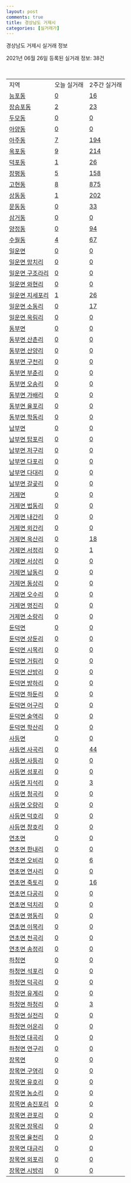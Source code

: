 ```yaml
---
layout: post
comments: true
title: 경상남도 거제시
categories: [실거래가]
---
```


경상남도 거제시 실거래 정보

2021년 06월 26일 등록된 실거래 정보: 38건

<script type="text/javascript">
  google.charts.load('current', {'packages':['corechart']});
  google.charts.setOnLoadCallback(drawChart);

  function drawChart() {
    var data = google.visualization.arrayToDataTable([['거래일', '매매', '전월세', '전매'], ['2021-02', 0, 22, 0], ['2021-03', 7, 45, 0], ['2021-04', 227, 171, 35], ['2021-05', 429, 223, 482], ['2021-06', 211, 112, 72]]);

    var options = {
      title: '최근 유형별 거래량 추이',
      legend: { position: 'bottom' }
    };

    var chart = new google.visualization.LineChart(document.getElementById('columnchart_material'));
    chart.draw(data, (options));
  }
</script>

<div id="columnchart_material" style="width: 450px; margin-left: -35px"></div>
<br>
<table class="sortable">
  <tr>
    <td>지역</td>
    <td>오늘 실거래</td>
    <td>2주간 실거래</td>
  </tr>

  
  <tr class="item">
    <td><a href="4831010100.html">능포동</a></td>
    <td><a href="4831010100.html">0</a></td>
    <td><a href="4831010100.html">16</a></td>
  </tr>
    

  <tr class="item">
    <td><a href="4831010200.html">장승포동</a></td>
    <td><a href="4831010200.html">2</a></td>
    <td><a href="4831010200.html">23</a></td>
  </tr>
    

  <tr class="item">
    <td><a href="4831010300.html">두모동</a></td>
    <td><a href="4831010300.html">0</a></td>
    <td><a href="4831010300.html">0</a></td>
  </tr>
    

  <tr class="item">
    <td><a href="4831010400.html">아양동</a></td>
    <td><a href="4831010400.html">0</a></td>
    <td><a href="4831010400.html">0</a></td>
  </tr>
    

  <tr class="item">
    <td><a href="4831010500.html">아주동</a></td>
    <td><a href="4831010500.html">7</a></td>
    <td><a href="4831010500.html">194</a></td>
  </tr>
    

  <tr class="item">
    <td><a href="4831010600.html">옥포동</a></td>
    <td><a href="4831010600.html">9</a></td>
    <td><a href="4831010600.html">214</a></td>
  </tr>
    

  <tr class="item">
    <td><a href="4831010700.html">덕포동</a></td>
    <td><a href="4831010700.html">1</a></td>
    <td><a href="4831010700.html">26</a></td>
  </tr>
    

  <tr class="item">
    <td><a href="4831010800.html">장평동</a></td>
    <td><a href="4831010800.html">5</a></td>
    <td><a href="4831010800.html">158</a></td>
  </tr>
    

  <tr class="item">
    <td><a href="4831010900.html">고현동</a></td>
    <td><a href="4831010900.html">8</a></td>
    <td><a href="4831010900.html">875</a></td>
  </tr>
    

  <tr class="item">
    <td><a href="4831011000.html">상동동</a></td>
    <td><a href="4831011000.html">1</a></td>
    <td><a href="4831011000.html">202</a></td>
  </tr>
    

  <tr class="item">
    <td><a href="4831011100.html">문동동</a></td>
    <td><a href="4831011100.html">0</a></td>
    <td><a href="4831011100.html">33</a></td>
  </tr>
    

  <tr class="item">
    <td><a href="4831011200.html">삼거동</a></td>
    <td><a href="4831011200.html">0</a></td>
    <td><a href="4831011200.html">0</a></td>
  </tr>
    

  <tr class="item">
    <td><a href="4831011300.html">양정동</a></td>
    <td><a href="4831011300.html">0</a></td>
    <td><a href="4831011300.html">94</a></td>
  </tr>
    

  <tr class="item">
    <td><a href="4831011400.html">수월동</a></td>
    <td><a href="4831011400.html">4</a></td>
    <td><a href="4831011400.html">67</a></td>
  </tr>
    

  <tr class="item">
    <td><a href="4831031000.html">일운면</a></td>
    <td><a href="4831031000.html">0</a></td>
    <td><a href="4831031000.html">0</a></td>
  </tr>
    

  <tr class="item">
    <td><a href="4831031021.html">일운면 망치리</a></td>
    <td><a href="4831031021.html">0</a></td>
    <td><a href="4831031021.html">0</a></td>
  </tr>
    

  <tr class="item">
    <td><a href="4831031022.html">일운면 구조라리</a></td>
    <td><a href="4831031022.html">0</a></td>
    <td><a href="4831031022.html">0</a></td>
  </tr>
    

  <tr class="item">
    <td><a href="4831031023.html">일운면 와현리</a></td>
    <td><a href="4831031023.html">0</a></td>
    <td><a href="4831031023.html">0</a></td>
  </tr>
    

  <tr class="item">
    <td><a href="4831031024.html">일운면 지세포리</a></td>
    <td><a href="4831031024.html">1</a></td>
    <td><a href="4831031024.html">26</a></td>
  </tr>
    

  <tr class="item">
    <td><a href="4831031025.html">일운면 소동리</a></td>
    <td><a href="4831031025.html">0</a></td>
    <td><a href="4831031025.html">17</a></td>
  </tr>
    

  <tr class="item">
    <td><a href="4831031026.html">일운면 옥림리</a></td>
    <td><a href="4831031026.html">0</a></td>
    <td><a href="4831031026.html">0</a></td>
  </tr>
    

  <tr class="item">
    <td><a href="4831032000.html">동부면</a></td>
    <td><a href="4831032000.html">0</a></td>
    <td><a href="4831032000.html">0</a></td>
  </tr>
    

  <tr class="item">
    <td><a href="4831032021.html">동부면 산촌리</a></td>
    <td><a href="4831032021.html">0</a></td>
    <td><a href="4831032021.html">0</a></td>
  </tr>
    

  <tr class="item">
    <td><a href="4831032022.html">동부면 산양리</a></td>
    <td><a href="4831032022.html">0</a></td>
    <td><a href="4831032022.html">0</a></td>
  </tr>
    

  <tr class="item">
    <td><a href="4831032023.html">동부면 구천리</a></td>
    <td><a href="4831032023.html">0</a></td>
    <td><a href="4831032023.html">0</a></td>
  </tr>
    

  <tr class="item">
    <td><a href="4831032024.html">동부면 부춘리</a></td>
    <td><a href="4831032024.html">0</a></td>
    <td><a href="4831032024.html">0</a></td>
  </tr>
    

  <tr class="item">
    <td><a href="4831032025.html">동부면 오송리</a></td>
    <td><a href="4831032025.html">0</a></td>
    <td><a href="4831032025.html">0</a></td>
  </tr>
    

  <tr class="item">
    <td><a href="4831032026.html">동부면 가배리</a></td>
    <td><a href="4831032026.html">0</a></td>
    <td><a href="4831032026.html">0</a></td>
  </tr>
    

  <tr class="item">
    <td><a href="4831032027.html">동부면 율포리</a></td>
    <td><a href="4831032027.html">0</a></td>
    <td><a href="4831032027.html">0</a></td>
  </tr>
    

  <tr class="item">
    <td><a href="4831032028.html">동부면 학동리</a></td>
    <td><a href="4831032028.html">0</a></td>
    <td><a href="4831032028.html">0</a></td>
  </tr>
    

  <tr class="item">
    <td><a href="4831033000.html">남부면</a></td>
    <td><a href="4831033000.html">0</a></td>
    <td><a href="4831033000.html">0</a></td>
  </tr>
    

  <tr class="item">
    <td><a href="4831033021.html">남부면 탑포리</a></td>
    <td><a href="4831033021.html">0</a></td>
    <td><a href="4831033021.html">0</a></td>
  </tr>
    

  <tr class="item">
    <td><a href="4831033022.html">남부면 저구리</a></td>
    <td><a href="4831033022.html">0</a></td>
    <td><a href="4831033022.html">0</a></td>
  </tr>
    

  <tr class="item">
    <td><a href="4831033023.html">남부면 다포리</a></td>
    <td><a href="4831033023.html">0</a></td>
    <td><a href="4831033023.html">0</a></td>
  </tr>
    

  <tr class="item">
    <td><a href="4831033024.html">남부면 다대리</a></td>
    <td><a href="4831033024.html">0</a></td>
    <td><a href="4831033024.html">0</a></td>
  </tr>
    

  <tr class="item">
    <td><a href="4831033025.html">남부면 갈곶리</a></td>
    <td><a href="4831033025.html">0</a></td>
    <td><a href="4831033025.html">0</a></td>
  </tr>
    

  <tr class="item">
    <td><a href="4831034000.html">거제면</a></td>
    <td><a href="4831034000.html">0</a></td>
    <td><a href="4831034000.html">0</a></td>
  </tr>
    

  <tr class="item">
    <td><a href="4831034021.html">거제면 법동리</a></td>
    <td><a href="4831034021.html">0</a></td>
    <td><a href="4831034021.html">0</a></td>
  </tr>
    

  <tr class="item">
    <td><a href="4831034023.html">거제면 내간리</a></td>
    <td><a href="4831034023.html">0</a></td>
    <td><a href="4831034023.html">0</a></td>
  </tr>
    

  <tr class="item">
    <td><a href="4831034024.html">거제면 외간리</a></td>
    <td><a href="4831034024.html">0</a></td>
    <td><a href="4831034024.html">0</a></td>
  </tr>
    

  <tr class="item">
    <td><a href="4831034025.html">거제면 옥산리</a></td>
    <td><a href="4831034025.html">0</a></td>
    <td><a href="4831034025.html">18</a></td>
  </tr>
    

  <tr class="item">
    <td><a href="4831034026.html">거제면 서정리</a></td>
    <td><a href="4831034026.html">0</a></td>
    <td><a href="4831034026.html">1</a></td>
  </tr>
    

  <tr class="item">
    <td><a href="4831034027.html">거제면 서상리</a></td>
    <td><a href="4831034027.html">0</a></td>
    <td><a href="4831034027.html">0</a></td>
  </tr>
    

  <tr class="item">
    <td><a href="4831034028.html">거제면 남동리</a></td>
    <td><a href="4831034028.html">0</a></td>
    <td><a href="4831034028.html">0</a></td>
  </tr>
    

  <tr class="item">
    <td><a href="4831034029.html">거제면 동상리</a></td>
    <td><a href="4831034029.html">0</a></td>
    <td><a href="4831034029.html">0</a></td>
  </tr>
    

  <tr class="item">
    <td><a href="4831034030.html">거제면 오수리</a></td>
    <td><a href="4831034030.html">0</a></td>
    <td><a href="4831034030.html">0</a></td>
  </tr>
    

  <tr class="item">
    <td><a href="4831034031.html">거제면 명진리</a></td>
    <td><a href="4831034031.html">0</a></td>
    <td><a href="4831034031.html">0</a></td>
  </tr>
    

  <tr class="item">
    <td><a href="4831034032.html">거제면 소랑리</a></td>
    <td><a href="4831034032.html">0</a></td>
    <td><a href="4831034032.html">0</a></td>
  </tr>
    

  <tr class="item">
    <td><a href="4831035000.html">둔덕면</a></td>
    <td><a href="4831035000.html">0</a></td>
    <td><a href="4831035000.html">0</a></td>
  </tr>
    

  <tr class="item">
    <td><a href="4831035021.html">둔덕면 상둔리</a></td>
    <td><a href="4831035021.html">0</a></td>
    <td><a href="4831035021.html">0</a></td>
  </tr>
    

  <tr class="item">
    <td><a href="4831035022.html">둔덕면 시목리</a></td>
    <td><a href="4831035022.html">0</a></td>
    <td><a href="4831035022.html">0</a></td>
  </tr>
    

  <tr class="item">
    <td><a href="4831035023.html">둔덕면 거림리</a></td>
    <td><a href="4831035023.html">0</a></td>
    <td><a href="4831035023.html">0</a></td>
  </tr>
    

  <tr class="item">
    <td><a href="4831035024.html">둔덕면 산방리</a></td>
    <td><a href="4831035024.html">0</a></td>
    <td><a href="4831035024.html">0</a></td>
  </tr>
    

  <tr class="item">
    <td><a href="4831035025.html">둔덕면 방하리</a></td>
    <td><a href="4831035025.html">0</a></td>
    <td><a href="4831035025.html">0</a></td>
  </tr>
    

  <tr class="item">
    <td><a href="4831035026.html">둔덕면 하둔리</a></td>
    <td><a href="4831035026.html">0</a></td>
    <td><a href="4831035026.html">0</a></td>
  </tr>
    

  <tr class="item">
    <td><a href="4831035027.html">둔덕면 어구리</a></td>
    <td><a href="4831035027.html">0</a></td>
    <td><a href="4831035027.html">0</a></td>
  </tr>
    

  <tr class="item">
    <td><a href="4831035028.html">둔덕면 술역리</a></td>
    <td><a href="4831035028.html">0</a></td>
    <td><a href="4831035028.html">0</a></td>
  </tr>
    

  <tr class="item">
    <td><a href="4831035029.html">둔덕면 학산리</a></td>
    <td><a href="4831035029.html">0</a></td>
    <td><a href="4831035029.html">0</a></td>
  </tr>
    

  <tr class="item">
    <td><a href="4831036000.html">사등면</a></td>
    <td><a href="4831036000.html">0</a></td>
    <td><a href="4831036000.html">0</a></td>
  </tr>
    

  <tr class="item">
    <td><a href="4831036021.html">사등면 사곡리</a></td>
    <td><a href="4831036021.html">0</a></td>
    <td><a href="4831036021.html">44</a></td>
  </tr>
    

  <tr class="item">
    <td><a href="4831036022.html">사등면 사등리</a></td>
    <td><a href="4831036022.html">0</a></td>
    <td><a href="4831036022.html">0</a></td>
  </tr>
    

  <tr class="item">
    <td><a href="4831036023.html">사등면 성포리</a></td>
    <td><a href="4831036023.html">0</a></td>
    <td><a href="4831036023.html">0</a></td>
  </tr>
    

  <tr class="item">
    <td><a href="4831036024.html">사등면 지석리</a></td>
    <td><a href="4831036024.html">0</a></td>
    <td><a href="4831036024.html">3</a></td>
  </tr>
    

  <tr class="item">
    <td><a href="4831036025.html">사등면 청곡리</a></td>
    <td><a href="4831036025.html">0</a></td>
    <td><a href="4831036025.html">0</a></td>
  </tr>
    

  <tr class="item">
    <td><a href="4831036026.html">사등면 오량리</a></td>
    <td><a href="4831036026.html">0</a></td>
    <td><a href="4831036026.html">0</a></td>
  </tr>
    

  <tr class="item">
    <td><a href="4831036027.html">사등면 덕호리</a></td>
    <td><a href="4831036027.html">0</a></td>
    <td><a href="4831036027.html">0</a></td>
  </tr>
    

  <tr class="item">
    <td><a href="4831036028.html">사등면 창호리</a></td>
    <td><a href="4831036028.html">0</a></td>
    <td><a href="4831036028.html">0</a></td>
  </tr>
    

  <tr class="item">
    <td><a href="4831037000.html">연초면</a></td>
    <td><a href="4831037000.html">0</a></td>
    <td><a href="4831037000.html">0</a></td>
  </tr>
    

  <tr class="item">
    <td><a href="4831037021.html">연초면 한내리</a></td>
    <td><a href="4831037021.html">0</a></td>
    <td><a href="4831037021.html">0</a></td>
  </tr>
    

  <tr class="item">
    <td><a href="4831037022.html">연초면 오비리</a></td>
    <td><a href="4831037022.html">0</a></td>
    <td><a href="4831037022.html">6</a></td>
  </tr>
    

  <tr class="item">
    <td><a href="4831037023.html">연초면 연사리</a></td>
    <td><a href="4831037023.html">0</a></td>
    <td><a href="4831037023.html">0</a></td>
  </tr>
    

  <tr class="item">
    <td><a href="4831037024.html">연초면 죽토리</a></td>
    <td><a href="4831037024.html">0</a></td>
    <td><a href="4831037024.html">16</a></td>
  </tr>
    

  <tr class="item">
    <td><a href="4831037025.html">연초면 다공리</a></td>
    <td><a href="4831037025.html">0</a></td>
    <td><a href="4831037025.html">0</a></td>
  </tr>
    

  <tr class="item">
    <td><a href="4831037026.html">연초면 덕치리</a></td>
    <td><a href="4831037026.html">0</a></td>
    <td><a href="4831037026.html">0</a></td>
  </tr>
    

  <tr class="item">
    <td><a href="4831037027.html">연초면 명동리</a></td>
    <td><a href="4831037027.html">0</a></td>
    <td><a href="4831037027.html">0</a></td>
  </tr>
    

  <tr class="item">
    <td><a href="4831037028.html">연초면 이목리</a></td>
    <td><a href="4831037028.html">0</a></td>
    <td><a href="4831037028.html">0</a></td>
  </tr>
    

  <tr class="item">
    <td><a href="4831037029.html">연초면 천곡리</a></td>
    <td><a href="4831037029.html">0</a></td>
    <td><a href="4831037029.html">0</a></td>
  </tr>
    

  <tr class="item">
    <td><a href="4831037030.html">연초면 송정리</a></td>
    <td><a href="4831037030.html">0</a></td>
    <td><a href="4831037030.html">0</a></td>
  </tr>
    

  <tr class="item">
    <td><a href="4831038000.html">하청면</a></td>
    <td><a href="4831038000.html">0</a></td>
    <td><a href="4831038000.html">0</a></td>
  </tr>
    

  <tr class="item">
    <td><a href="4831038021.html">하청면 석포리</a></td>
    <td><a href="4831038021.html">0</a></td>
    <td><a href="4831038021.html">0</a></td>
  </tr>
    

  <tr class="item">
    <td><a href="4831038022.html">하청면 덕곡리</a></td>
    <td><a href="4831038022.html">0</a></td>
    <td><a href="4831038022.html">0</a></td>
  </tr>
    

  <tr class="item">
    <td><a href="4831038023.html">하청면 유계리</a></td>
    <td><a href="4831038023.html">0</a></td>
    <td><a href="4831038023.html">0</a></td>
  </tr>
    

  <tr class="item">
    <td><a href="4831038024.html">하청면 하청리</a></td>
    <td><a href="4831038024.html">0</a></td>
    <td><a href="4831038024.html">3</a></td>
  </tr>
    

  <tr class="item">
    <td><a href="4831038025.html">하청면 실전리</a></td>
    <td><a href="4831038025.html">0</a></td>
    <td><a href="4831038025.html">0</a></td>
  </tr>
    

  <tr class="item">
    <td><a href="4831038026.html">하청면 어온리</a></td>
    <td><a href="4831038026.html">0</a></td>
    <td><a href="4831038026.html">0</a></td>
  </tr>
    

  <tr class="item">
    <td><a href="4831038027.html">하청면 대곡리</a></td>
    <td><a href="4831038027.html">0</a></td>
    <td><a href="4831038027.html">0</a></td>
  </tr>
    

  <tr class="item">
    <td><a href="4831038028.html">하청면 연구리</a></td>
    <td><a href="4831038028.html">0</a></td>
    <td><a href="4831038028.html">0</a></td>
  </tr>
    

  <tr class="item">
    <td><a href="4831039000.html">장목면</a></td>
    <td><a href="4831039000.html">0</a></td>
    <td><a href="4831039000.html">0</a></td>
  </tr>
    

  <tr class="item">
    <td><a href="4831039021.html">장목면 구영리</a></td>
    <td><a href="4831039021.html">0</a></td>
    <td><a href="4831039021.html">0</a></td>
  </tr>
    

  <tr class="item">
    <td><a href="4831039022.html">장목면 유호리</a></td>
    <td><a href="4831039022.html">0</a></td>
    <td><a href="4831039022.html">0</a></td>
  </tr>
    

  <tr class="item">
    <td><a href="4831039023.html">장목면 농소리</a></td>
    <td><a href="4831039023.html">0</a></td>
    <td><a href="4831039023.html">0</a></td>
  </tr>
    

  <tr class="item">
    <td><a href="4831039024.html">장목면 송진포리</a></td>
    <td><a href="4831039024.html">0</a></td>
    <td><a href="4831039024.html">0</a></td>
  </tr>
    

  <tr class="item">
    <td><a href="4831039025.html">장목면 관포리</a></td>
    <td><a href="4831039025.html">0</a></td>
    <td><a href="4831039025.html">0</a></td>
  </tr>
    

  <tr class="item">
    <td><a href="4831039026.html">장목면 장목리</a></td>
    <td><a href="4831039026.html">0</a></td>
    <td><a href="4831039026.html">0</a></td>
  </tr>
    

  <tr class="item">
    <td><a href="4831039027.html">장목면 율천리</a></td>
    <td><a href="4831039027.html">0</a></td>
    <td><a href="4831039027.html">0</a></td>
  </tr>
    

  <tr class="item">
    <td><a href="4831039028.html">장목면 대금리</a></td>
    <td><a href="4831039028.html">0</a></td>
    <td><a href="4831039028.html">0</a></td>
  </tr>
    

  <tr class="item">
    <td><a href="4831039029.html">장목면 외포리</a></td>
    <td><a href="4831039029.html">0</a></td>
    <td><a href="4831039029.html">0</a></td>
  </tr>
    

  <tr class="item">
    <td><a href="4831039030.html">장목면 시방리</a></td>
    <td><a href="4831039030.html">0</a></td>
    <td><a href="4831039030.html">0</a></td>
  </tr>
    


</table>


    